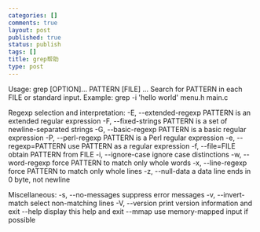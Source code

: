 ```yaml
--- 
categories: []
comments: true
layout: post
published: true
status: publish
tags: []
title: grep帮助
type: post
---
```

Usage: grep [OPTION]... PATTERN [FILE] ...
Search for PATTERN in each FILE or standard input.
Example: grep -i 'hello world' menu.h main.c

Regexp selection and interpretation:
-E, --extended-regexp PATTERN is an extended regular expression
-F, --fixed-strings PATTERN is a set of newline-separated strings
-G, --basic-regexp PATTERN is a basic regular expression
-P, --perl-regexp PATTERN is a Perl regular expression
-e, --regexp=PATTERN use PATTERN as a regular expression
-f, --file=FILE obtain PATTERN from FILE
-i, --ignore-case ignore case distinctions
-w, --word-regexp force PATTERN to match only whole words
-x, --line-regexp force PATTERN to match only whole lines
-z, --null-data a data line ends in 0 byte, not newline

Miscellaneous:
-s, --no-messages suppress error messages
-v, --invert-match select non-matching lines
-V, --version print version information and exit
--help display this help and exit
--mmap use memory-mapped input if possible
